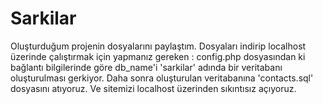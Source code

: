 # Sarkilar
Oluşturduğum projenin dosyalarını paylaştım.
Dosyaları indirip localhost üzerinde çalıştırmak için yapmanız gereken : config.php dosyasından ki bağlantı bilgilerinde göre db_name'i 'sarkilar' adında bir veritabanı oluşturulması gerkiyor. Daha sonra oluşturulan veritabanına 'contacts.sql' dosyasını atıyoruz. Ve sitemizi localhost üzerinden sıkıntısız açıyoruz.

